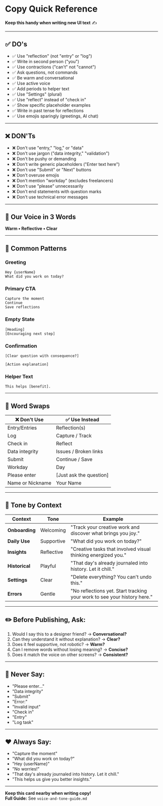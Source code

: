 # Copy Quick Reference

**Keep this handy when writing new UI text** ✍️

---

## **✅ DO's**

- ✅ Use "reflection" (not "entry" or "log")
- ✅ Write in second person ("you")
- ✅ Use contractions ("can't" not "cannot")
- ✅ Ask questions, not commands
- ✅ Be warm and conversational
- ✅ Use active voice
- ✅ Add periods to helper text
- ✅ Use "Settings" (plural)
- ✅ Use "reflect" instead of "check in"
- ✅ Show specific placeholder examples
- ✅ Write in past tense for reflections
- ✅ Use emojis sparingly (greetings, AI chat)

---

## **❌ DON'Ts**

- ❌ Don't use "entry," "log," or "data"
- ❌ Don't use jargon ("data integrity," "validation")
- ❌ Don't be pushy or demanding
- ❌ Don't write generic placeholders ("Enter text here")
- ❌ Don't use "Submit" or "Next" buttons
- ❌ Don't overuse emojis
- ❌ Don't mention "workday" (excludes freelancers)
- ❌ Don't use "please" unnecessarily
- ❌ Don't end statements with question marks
- ❌ Don't use technical error messages

---

## **🎯 Our Voice in 3 Words**

**Warm • Reflective • Clear**

---

## **📝 Common Patterns**

### **Greeting**
```
Hey {userName}
What did you work on today?
```

### **Primary CTA**
```
Capture the moment
Continue
Save reflections
```

### **Empty State**
```
[Heading]
[Encouraging next step]
```

### **Confirmation**
```
[Clear question with consequence?]

[Action explanation]
```

### **Helper Text**
```
This helps [benefit].
```

---

## **🔄 Word Swaps**

| ❌ Don't Use | ✅ Use Instead |
|-------------|---------------|
| Entry/Entries | Reflection(s) |
| Log | Capture / Track |
| Check in | Reflect |
| Data integrity | Issues / Broken links |
| Submit | Continue / Save |
| Workday | Day |
| Please enter | [Just ask the question] |
| Name or Nickname | Your Name |

---

## **💬 Tone by Context**

| Context | Tone | Example |
|---------|------|---------|
| **Onboarding** | Welcoming | "Track your creative work and discover what brings you joy." |
| **Daily Use** | Supportive | "What did you work on today?" |
| **Insights** | Reflective | "Creative tasks that involved visual thinking energized you." |
| **Historical** | Playful | "That day's already journaled into history. Let it chill." |
| **Settings** | Clear | "Delete everything? You can't undo this." |
| **Errors** | Gentle | "No reflections yet. Start tracking your work to see your history here." |

---

## **✏️ Before Publishing, Ask:**

1. Would I say this to a designer friend? → **Conversational?**
2. Can they understand it without explanation? → **Clear?**
3. Does it feel supportive, not robotic? → **Warm?**
4. Can I remove words without losing meaning? → **Concise?**
5. Does it match the voice on other screens? → **Consistent?**

---

## **🚫 Never Say:**

- "Please enter..."
- "Data integrity"
- "Submit"
- "Error:"
- "Invalid input"
- "Check in"
- "Entry"
- "Log task"

---

## **❤️ Always Say:**

- "Capture the moment"
- "What did you work on today?"
- "Hey {userName}"
- "No worries!"
- "That day's already journaled into history. Let it chill."
- "This helps us give you better insights."

---

**Keep this card nearby when writing copy!**  
**Full Guide:** See `voice-and-tone-guide.md`

